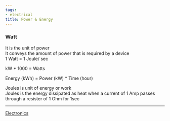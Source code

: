 ```yaml
---
tags:
- electrical
title: Power & Energy
---
```


### Watt

It is the unit of power  
It conveys the amount of power that is required by a device  
1 Watt = 1 Joule/ sec

kW * 1000 = Watts

Energy (kWh) = Power (kW) * Time (hour)

Joules is unit of energy or work  
Joules is the energy dissipated as heat when a current of 1 Amp passes through a resister of 1 Ohm for 1sec

---

[Electronics](electronics.md)
